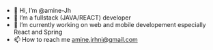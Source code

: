 - 👋 Hi, I’m @amine-Jh
- 👀 I’m a fullstack (JAVA/REACT) developer
- 🌱 I’m currently working on web and mobile developement especially React and Spring
- 📫 How to reach me amine.jrhni@gmail.com

